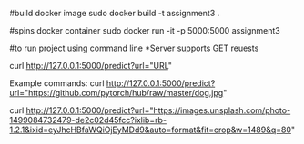 #build docker image
sudo docker build -t assignment3 .  

#spins docker container
sudo docker run -it -p 5000:5000 assignment3

#to run project using command line
*Server supports GET reuests

curl http://127.0.0.1:5000/predict?url="URL"

Example commands:
curl http://127.0.0.1:5000/predict?url="https://github.com/pytorch/hub/raw/master/dog.jpg"

curl http://127.0.0.1:5000/predict?url="https://images.unsplash.com/photo-1499084732479-de2c02d45fcc?ixlib=rb-1.2.1&ixid=eyJhcHBfaWQiOjEyMDd9&auto=format&fit=crop&w=1489&q=80"
